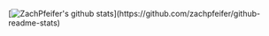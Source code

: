 
[![ZachPfeifer's github stats](https://github-readme-stats.vercel.app/api?username=zachpfeifer&show_icons=true&bg_color=rgba(255,255,255,1))](https://github.com/zachpfeifer/github-readme-stats)
<!--
**ZachPfeifer/ZachPfeifer** is a ✨ _special_ ✨ repository because its `README.md` (this file) appears on your GitHub profile.
### Hi there 👋
Here are some ideas to get you started:

- 🔭 I’m currently working on ...
- 🌱 I’m currently learning ...
- 👯 I’m looking to collaborate on ...
- 🤔 I’m looking for help with ...
- 💬 Ask me about ...
- 📫 How to reach me: ...
- 😄 Pronouns: ...
- ⚡ Fun fact: ...
-->
